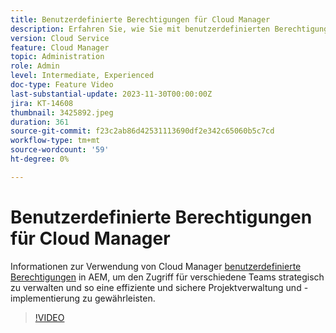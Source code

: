 ```yaml
---
title: Benutzerdefinierte Berechtigungen für Cloud Manager
description: Erfahren Sie, wie Sie mit benutzerdefinierten Berechtigungen von Cloud Manager in AEM den Zugriff für verschiedene Teams strategisch verwalten und so eine effiziente und sichere Projektverwaltung und -implementierung sicherstellen können.
version: Cloud Service
feature: Cloud Manager
topic: Administration
role: Admin
level: Intermediate, Experienced
doc-type: Feature Video
last-substantial-update: 2023-11-30T00:00:00Z
jira: KT-14608
thumbnail: 3425892.jpeg
duration: 361
source-git-commit: f23c2ab86d42531113690df2e342c65060b5c7cd
workflow-type: tm+mt
source-wordcount: '59'
ht-degree: 0%

---
```



# Benutzerdefinierte Berechtigungen für Cloud Manager

Informationen zur Verwendung von Cloud Manager [benutzerdefinierte Berechtigungen](https://experienceleague.adobe.com/docs/experience-manager-cloud-manager/content/requirements/custom-permissions.html) in AEM, um den Zugriff für verschiedene Teams strategisch zu verwalten und so eine effiziente und sichere Projektverwaltung und -implementierung zu gewährleisten.

>[!VIDEO](https://video.tv.adobe.com/v/3425892/?learn=on)

